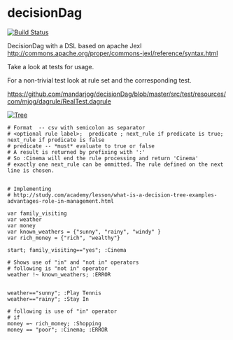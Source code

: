 # decisionDag
[![Build Status](https://travis-ci.org/mandarjog/decisionDag.svg?branch=master)](https://travis-ci.org/mandarjog/decisionDag)

DecisionDag with a DSL based on apache Jexl
http://commons.apache.org/proper/commons-jexl/reference/syntax.html


Take a look at tests for usage.

For a non-trivial test look at rule set
and the corresponding test.

https://github.com/mandarjog/decisionDag/blob/master/src/test/resources/com/mjog/dagrule/RealTest.dagrule

[![Tree](http://study.com/cimages/multimages/16/decision_tree.gif)](http://study.com/academy/lesson/what-is-a-decision-tree-examples-advantages-role-in-management.html)
```
# Format  -- csv with semicolon as separator
# <optional rule label>;  predicate ; next_rule if predicate is true;  next_rule if predicate is false
# predicate -- *must* evaluate to true or false
# A result is returned by prefixing with ':'
# So :Cinema will end the rule processing and return 'Cinema'
# exactly one next_rule can be ommitted. The rule defined on the next line is chosen. 


# Implementing 
# http://study.com/academy/lesson/what-is-a-decision-tree-examples-advantages-role-in-management.html

var family_visiting
var weather
var money
var known_weathers = {"sunny", "rainy", "windy" }
var rich_money = {"rich", "wealthy"}

start; family_visiting=="yes"; :Cinema

# Shows use of "in" and "not in" operators
# following is "not in" operator
weather !~ known_weathers; :ERROR


weather=="sunny"; :Play Tennis
weather=="rainy"; :Stay In

# following is use of "in" operator
# if 
money =~ rich_money; :Shopping
money == "poor"; :Cinema; :ERROR
```

